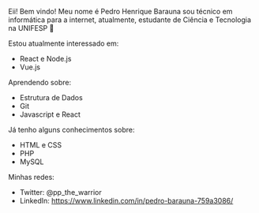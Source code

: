 Eii! Bem vindo! Meu nome é Pedro Henrique Barauna sou técnico em informática para a internet, atualmente, estudante de Ciência e Tecnologia na UNIFESP 🥰

Estou atualmente interessado em:
- React e Node.js
- Vue.js

Aprendendo sobre:
- Estrutura de Dados
- Git
- Javascript e React

Já tenho alguns conhecimentos sobre:
- HTML e CSS
- PHP
- MySQL

Minhas redes:
- Twitter: @pp_the_warrior
- LinkedIn: https://www.linkedin.com/in/pedro-barauna-759a3086/
